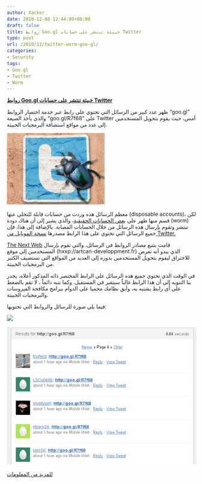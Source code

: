 ```yaml
---
author: Xacker
date: 2010-12-08 12:44:09+00:00
draft: false
title: روابط Goo.gl خبيثة تنتشر على حسابات Twitter
type: post
url: /2010/12/twitter-worm-goo-gl/
categories:
- Security
tags:
- Goo.gl
- Twitter
- Worm
---
```


**[روابط Goo.gl خبيثة تنتشر على حسابات Twitter](%20https://www.it-scoop.com/2010/12/twitter-worm-goo-gl/)**




ظهر عدد كبير من الرسائل التي تحتوي على رابط عبر خدمة اختصار الروابط “goo.gl” والذي يأخذ الصيغة “goo.gl/R7f68” على Twitter أمس، حيث يقوم بتحويل المستخدمين إلى عدد من مواقع استضافة البرمجيات الخبيثة.




[![](twitter-bug1.jpg)
](twitter-bug1.jpg)  





معظم الرسائل هذه وردت من حسابات قابلة للتخلي عنها (disposable accounts)، لكن قسم منها ظهر على [بعض الحسابات الحقيقية](https://search.twitter.com/search?q=http%3A%2F%2Fgoo.gl%2FR7f68)، والذي يشير إلى أن هناك دودة (worm) تنتشر وتقوم بإرسال هذه الرسائل من خلال الحسابات المصابة. بالإضافة إلى هذا، فإن جميع الرسائل التي تحتوي على هذا الرابط مصدرها [نسخة الموبايل من Twitter.](http://www.blippr.com/apps/336651-Twitter)  





[The Next Web](http://thenextweb.com/twitter/2010/12/07/new-twitter-worm-on-the-loose-watch-the-links-you-click/) قامت بتتبع مصادر الروابط في الرسائل، والتي تقوم بإرسال المستخدمين إلى موقع (hxxp://artcan-developpment.fr) الذي يبدو أنه تعرض للاختراق ليقوم بتحويل المستخدمين بدوره إلى العديد من المواقع التي تستضيف الكثير من البرمجيات الخبيثة.




في الوقت الذي تحتوي جميع هذه الرسائل على الرابط المختصر ذاته المذكور أعلاه، يجدر بنا التنويه إلى أن هذا الرابط غالباً سيتغير في المستقبل. وكما ننبه دائماً ، لا تقم بالضغط على أي رابط يشتبه به، وأبق نظامك محميا على الدوام ببرامج مكافحة الفيروسات والبرمجيات الخبيثة.




فيما يلي صورة للرسائل والروابط التي تحتويها:




[](twitter_malware.jpg)  





![](trans.gif)





[![](twitter_malware.jpg)
](%20https://www.it-scoop.com/2010/12/twitter-worm-goo-gl/)  





[للمزيد من المعلومات](http://mashable.com/2010/12/07/twitter-worm-goo-gl/)  

